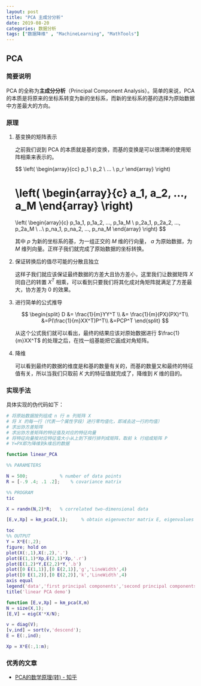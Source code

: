 ```yaml
---
layout: post
title: "PCA 主成分分析"
date: 2019-08-20
categories: 数据分析
tags: ["数据降维" , "MachineLearning", "MathTools"]
---
```

## PCA
### 简要说明

PCA 的全称为**主成分分析**（Principal Component Analysis）。简单的来说，PCA 的本质是将原来的坐标系转变为新的坐标系，而新的坐标系的基的选择为原始数据中方差最大的方向。

### 原理
1. 基变换的矩阵表示

	之前我们说到 PCA 的本质就是基的变换，而基的变换是可以很清晰的使用矩阵相乘来表示的。

	$$
	\left( 
	\begin{array}{cc} 
	p_1 \\
	p_2 \\
	... \\
	p_r 
	\end{array}
	\right)

	\left(
	\begin{array}{c}
	a_1, a_2, ..., a_M
	\end{array} 
	\right)
	=
	\left(
	\begin{array}{c}
	p_1a_1, p_1a_2, ..., p_1a_M \\ 
	p_2a_1, p_2a_2, ..., p_2a_M \\
	..\\
	p_na_1, p_na_2, ..., p_na_M
	\end{array} 
	\right)
	$$

	其中 $p$ 为新的坐标系的基，为一组正交的 $M$ 维的行向量， $a$ 为原始数据，为 $M$ 维列向量。正样子我们就完成了原始数据的坐标转换。

2. 保证转换后的值尽可能的分散且独立

	这样子我们就应该保证最终数据的方差大且协方差小，这里我们让数据矩阵 $X$ 同自己的转置 $X^T$ 相乘，可以看到只要我们将其化成对角矩阵就满足了方差最大，协方差为 0 的效果。

3. 进行简单的公式推导

	$$
	\begin{split}
	D &= \frac{1}{m}YY^T \\
	&= \frac{1}{m}(PX)(PX)^T\\
	&=P(\frac{1}{m}XX^T)P^T\\
	&=PCP^T
	\end{split}
	$$

	从这个公式我们就可以看出，最终的结果应该对原始数据进行 $\frac{1}{m}XX^T$ 的处理之后，在找一组基能把它画成对角矩阵。

4. 降维

	可以看到最终的数据的维度是和基的数量有关的，而基的数量又和最终的特征值有关，所以当我们只取前 $K$ 大的特征值就完成了，降维到 $K$ 维的目的。

### 实现手法
具体实现的伪代码如下：

```bash
# 将原始数据按列组成 n 行 m 列矩阵 X
# 将 X 的每一行（代表一个属性字段）进行零均值化，即减去这一行的均值）
# 求出协方差矩阵
# 求出协方差矩阵的特征值及对应的特征向量
# 将特征向量按对应特征值大小从上到下按行排列成矩阵，取前 k 行组成矩阵 P
# Y=PX即为降维到k维后的数据
```

```matlab
function linear_PCA 

%% PARAMETERS

N = 500;			% number of data points
R = [-.9 .4; .1 .2];	% covariance matrix

%% PROGRAM
tic

X = randn(N,2)*R;	% correlated two-dimensional data

[E,v,Xp] = km_pca(X,1);		% obtain eigenvector matrix E, eigenvalues v and principal components Xp

toc
%% OUTPUT
Y = X*E(:,2);
figure; hold on
plot(X(:,1),X(:,2),'.')
plot(E(1,1)*Xp,E(2,1)*Xp,'.r')
plot(E(1,2)*Y,E(2,2)*Y,'.b')
plot([0 E(1,1)],[0 E(2,1)],'g','LineWidth',4)
plot([0 E(1,2)],[0 E(2,2)],'k','LineWidth',4)
axis equal
legend('data','first principal components','second principal components','first principal direction','second principal direction')
title('linear PCA demo')

function [E,v,Xp] = km_pca(X,m)
N = size(X,1);
[E,V] = eig(X'*X/N);

v = diag(V);
[v,ind] = sort(v,'descend');
E = E(:,ind);

Xp = X*E(:,1:m);
```

### 优秀的文章
- [PCA的数学原理(转) - 知乎](https://zhuanlan.zhihu.com/p/21580949)

